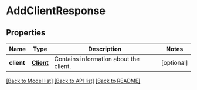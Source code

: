 # AddClientResponse

## Properties
Name | Type | Description | Notes
------------ | ------------- | ------------- | -------------
**client** | [**Client**](Client.md) | Contains information about the client. | [optional] 

[[Back to Model list]](../README.md#documentation-for-models) [[Back to API list]](../README.md#documentation-for-api-endpoints) [[Back to README]](../README.md)


